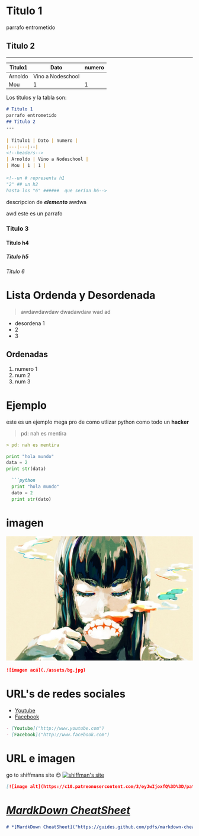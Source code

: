 # Titulo 1
parrafo entrometido
## Titulo 2
---

| Titulo1 | Dato | numero |
|---|---|--|
| Arnoldo | Vino a Nodeschool |
| Mou | 1 | 1 |

Los titulos y la tabla son:
```markdown
# Titulo 1
parrafo entrometido
## Titulo 2
---

| Titulo1 | Dato | numero |
|---|---|--|
<!--headers-->
| Arnoldo | Vino a Nodeschool |
| Mou | 1 | 1 |

<!--un # representa h1
"2" ## un h2
hasta los "6" ######  que serían h6-->
```
descripcion de *__elemento__* awdwa

awd
este es un parrafo
### Titulo 3
#### Titulo h4
##### Titulo h5
###### Titulo 6

# Lista Ordenda y Desordenada
> awdawdawdaw dwadawdaw wad ad 
- desordena 1
- 2
- 3

## Ordenadas
1. numero 1
2. num 2
3. num 3

# Ejemplo
este es un ejemplo mega pro de como utlizar python como todo un __hacker__

> pd: nah es mentira
```markdown
> pd: nah es mentira
```

```python
print "hola mundo"
data = 2
print str(data)
```

```markdown
  ```python
  print "hola mundo"
  dato = 2
  print str(dato)
  ```


# imagen

![imagen acá](./assets/bg.jpg)

```markdown
![imagen acá](./assets/bg.jpg)
```

# URL's de redes sociales
- [Youtube]("http://www.youtube.com")
- [Facebook]("http://www.facebook.com")
```markdown
- [Youtube]("http://www.youtube.com")
- [Facebook]("http://www.facebook.com")
```

# URL e imagen
go to shiffmans site :heart_eyes:
[![shiffman's site](https://c10.patreonusercontent.com/3/eyJwIjoxfQ%3D%3D/patreon-media/p/campaign/357837/b8c292d8e8584b7c882f7a865a2b5c79/1?token-time=2145916800&token-hash=519Kez0kgZ2DB06-sOQMNGv5A7Pd_x7jQt0hixhclJo%3D)]("https://shiffman.net/")

```markdown
[![image alt](https://c10.patreonusercontent.com/3/eyJwIjoxfQ%3D%3D/patreon-media/p/campaign/357837/b8c292d8e8584b7c882f7a865a2b5c79/1?token-time=2145916800&token-hash=519Kez0kgZ2DB06-sOQMNGv5A7Pd_x7jQt0hixhclJo%3D)]("https://shiffman.net/")
```

# *[MardkDown CheatSheet]("https://guides.github.com/pdfs/markdown-cheatsheet-online.pdf")*

```markdown
# *[MardkDown CheatSheet]("https://guides.github.com/pdfs/markdown-cheatsheet-online.pdf")*
```
